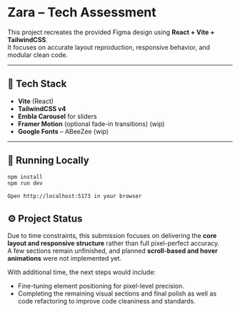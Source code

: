 # Zara – Tech Assessment

This project recreates the provided Figma design using **React + Vite + TailwindCSS**.  
It focuses on accurate layout reproduction, responsive behavior, and modular clean code.

---

## 🧱 Tech Stack

- **Vite** (React)
- **TailwindCSS v4**
- **Embla Carousel** for sliders
- **Framer Motion** (optional fade-in transitions) (wip)
- **Google Fonts** – ABeeZee (wip)

---

## 🚀 Running Locally

```bash
npm install
npm run dev

Open http://localhost:5173 in your browser
```

## ⚙️ Project Status

Due to time constraints, this submission focuses on delivering the **core layout and responsive structure** rather than full pixel-perfect accuracy.  
A few sections remain unfinished, and planned **scroll-based and hover animations** were not implemented yet.

With additional time, the next steps would include:

- Fine-tuning element positioning for pixel-level precision.
- Completing the remaining visual sections and final polish as well as code refactoring to improve code cleaniness and standards.

